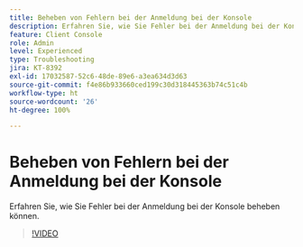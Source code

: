```yaml
---
title: Beheben von Fehlern bei der Anmeldung bei der Konsole
description: Erfahren Sie, wie Sie Fehler bei der Anmeldung bei der Konsole beheben können.
feature: Client Console
role: Admin
level: Experienced
type: Troubleshooting
jira: KT-8392
exl-id: 17032587-52c6-48de-89e6-a3ea634d3d63
source-git-commit: f4e86b933660ced199c30d318445363b74c51c4b
workflow-type: ht
source-wordcount: '26'
ht-degree: 100%

---
```


# Beheben von Fehlern bei der Anmeldung bei der Konsole

Erfahren Sie, wie Sie Fehler bei der Anmeldung bei der Konsole beheben können.

>[!VIDEO](https://video.tv.adobe.com/v/335896?quality=12&learn=on)
